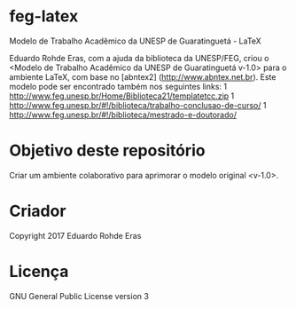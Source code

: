 # feg-latex
Modelo de Trabalho Acadêmico da UNESP de Guaratinguetá - LaTeX

Eduardo Rohde Eras, com a ajuda da biblioteca da UNESP/FEG, criou o <Modelo de Trabalho Acadêmico da UNESP de Guaratinguetá v-1.0> para o ambiente LaTeX, com base no [abntex2] (http://www.abntex.net.br). Este modelo pode ser encontrado também nos seguintes links:
1 http://www.feg.unesp.br/Home/Biblioteca21/templatetcc.zip
1 http://www.feg.unesp.br/#!/biblioteca/trabalho-conclusao-de-curso/
1 http://www.feg.unesp.br/#!/biblioteca/mestrado-e-doutorado/


# Objetivo deste repositório

Criar um ambiente colaborativo para aprimorar o modelo original <v-1.0>.

# Criador

Copyright 2017 Eduardo Rohde Eras 

# Licença

GNU General Public License version 3
